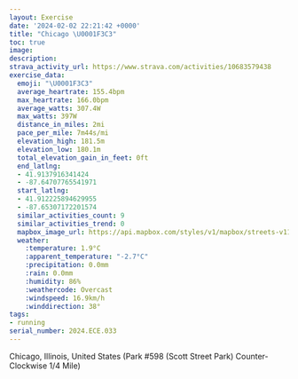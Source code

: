 ```yaml
---
layout: Exercise
date: '2024-02-02 22:21:42 +0000'
title: "Chicago \U0001F3C3"
toc: true
image:
description:
strava_activity_url: https://www.strava.com/activities/10683579438
exercise_data:
  emoji: "\U0001F3C3"
  average_heartrate: 155.4bpm
  max_heartrate: 166.0bpm
  average_watts: 307.4W
  max_watts: 397W
  distance_in_miles: 2mi
  pace_per_mile: 7m44s/mi
  elevation_high: 181.5m
  elevation_low: 180.1m
  total_elevation_gain_in_feet: 0ft
  end_latlng:
  - 41.9137916341424
  - -87.64707765541971
  start_latlng:
  - 41.912225894629955
  - -87.65307172201574
  similar_activities_count: 9
  similar_activities_trend: 0
  mapbox_image_url: https://api.mapbox.com/styles/v1/mapbox/streets-v11/static/path-5+787af2-1.0(i%7Bx~Fdl~uOAyAAMQ%5DCMdBcCb%40s%40NeA%3FoBJI%40G%40%7B%40FCVAEgK%40c%40Au%40B%5BEa%40%3FiBI%7BCBuADWFMPKRULEREr%40BBD%40PBxBAtABn%40HVLNPHRBpAKZSJUBQ%3Fk%40GoCGUMQQISCqAHOJQVGTAPD%60DDVLPTNPDfAIPETOJQBO%3FSEeDK%5BMQSIKAg%40%40o%40HOHMPIb%40AhBBx%40DVJRNNTHbAERCTOPUBO%40QA%7DAGsAGSMQQISCoAJOHQTEXAfB%40p%40Df%40HRNNJDRBvAIJGTU%40GBs%40GkCCWQ%5BIGUI%5BCqA%40u%40Om%40BmA%3F_%40Ji%40KqAFy%40%40%7DCBaACaBDa%40DEJDhH),pin-s-s+e5b22e(-87.65139,41.91173),pin-s-f+89ae00(-87.64523000000001,41.913820000000015)/auto/800x800?access_token=pk.eyJ1Ijoiam9zaGJlY2ttYW4iLCJhIjoiY205eWR2aDd1MWZ6djJrbXc4a3M0bWZleiJ9.XiG9OWkNcZk2QzjJbxLB4A
  weather:
    :temperature: 1.9°C
    :apparent_temperature: "-2.7°C"
    :precipitation: 0.0mm
    :rain: 0.0mm
    :humidity: 86%
    :weathercode: Overcast
    :windspeed: 16.9km/h
    :winddirection: 38°
tags:
- running
serial_number: 2024.ECE.033
---
```

Chicago, Illinois, United States (Park #598 (Scott Street Park) Counter-Clockwise 1/4 Mile)
